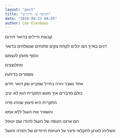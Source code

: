 ```yaml
---
layout: "post"
title: "חטיפה עי חייזרים"
date: "2018-09-22 08:45"
author: Lee Elenbaas
---
```

קבוצת חיילים בדואר חירום

דנים באייך הם יכלים לקחת צקים פתוחים שנשלחים בדואר

וכסף מזומן לעצמם

מתלוצצים

מספרים בדיחות

אחד נשבר ויורה בחייל שמביא שק דואר חדש

כולם מדברים איך מעש התקרית הוא לא יציב

התקרית היא פיצוץ שהרג פרה

והשאיר את העגל ללא אמא

הם ארגנו הטסה של העגל להודו שם יטופל

והצליחו לארגן לחקלאי פיצוי על חטיפת חייזרים של הפרה והעגל
